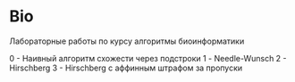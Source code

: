 # Bio 
 
Лабораторные работы по курсу алгоритмы биоинформатики 

0 - Наивный алгоритм схожести через подстроки 
1 - Needle-Wunsch 
2 - Hirschberg 
3 - Hirschberg с аффинным штрафом за пропуски 